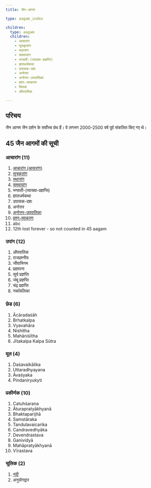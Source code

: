 ```yaml
---
title: जैन-आगम

type: aagam_index

children:
  type: aagam
  children: 
    - आचारांग
    - सूत्रकृतांग
    - स्थानांग
    - समवायांग
    - भगवती-(व्याख्या-प्रज्ञप्ति)
    - ज्ञातधर्मकथा
    - उपासक-दशः
    - अनोत्तर
    - अनोत्तर-उपपातिका
    - प्रश्न-व्याकरण
    - विपाक
    - औपपातिक

---
```


## परिचय

जैन आगम जैन दर्शन के सर्वोच्च ग्रंथ हैं। वे लगभग 2000-2500 वर्ष पूर्व संकलित किए गए थे।

## 45 जैन आगमों की सूची

### आचारांग (11)

<div class="flex-grandchild">

1. [आचारांग (आयारांग)](/hi/aagam/acharanga/)
2. [सूत्रकृतांग](/hi/aagam/sutrakritanga/)
3. [स्थानांग](/hi/aagam/sthananga/)
4. [समवायांग](/hi/aagam/samavayanga/)
5. भगवती-(व्याख्या-प्रज्ञप्ति)
6. ज्ञातधर्मकथा
7. उपासक-दशः
8. अनोत्तर
9. [अनोत्तर-उपपातिका](/hi/aagam/anuttarovavai/)
10. [प्रश्न-व्याकरण](/hi/aagam/prashnavyakaran/)
11. abc
12. 12th lost forever - so not counted in 45 aagam

</div>

### उपांग (12)

<div class="flex-grandchild">

1. औपपातिक
2. राजप्रश्नीय
3. जीवाभिगम
4. प्रज्ञापना
5. सूर्य प्रज्ञप्ति
6. जंबू प्रज्ञप्ति
7. चंद्र प्रज्ञप्ति
8. नर्कावलिका

</div>


### छेड (6)

<div class="flex-grandchild">

1. Ācāradaśāh
2. Brhatkalpa
3. Vyavahāra
4. Nishitha
5. Mahāniśītha
6. Jītakalpa
Kalpa Sūtra

</div>

### मूल (4)

<div class="flex-grandchild">

1. Daśavaikālika
2. Uttaradhyayana
3. Āvaśyaka
4. Pindaniryukyti

</div>

### प्रकीर्णक (10)

<div class="flex-grandchild">

1. Catuhśarana
2. Āturapratyākhyanā
3. Bhaktaparijñā
4. Samstāraka
5. Tandulavaicarika
6. Candravedhyāka
7. Devendrastava
8. Ganividyā
9. Mahāpratyākhyanā
10. Vīrastava

</div>

### चूलिक (2)

<div class="flex-grandchild">

1. [नंदी](/hi/aagam/nandi/)
2. अनुयोगद्वार

</div>